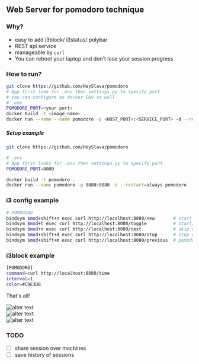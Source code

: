 ## Web Server for pomodoro technique

### Why?
- easy to add i3block/ i3status/ polybar
- REST api service
- manageable by `curl`
- You can reboot your laptop and don't lose your session progress


### How to run?
```bash
git clone https://github.com/HeySlava/pomodoro
# App first look for .env then settings.py to specify port
# You can configure as docker ENV as well
# .env
POMODORO_PORT=<your port>
docker build -t <image_name> .
docker run --name --name pomodoro -p <HOST_PORT>:<SERVICE_PORT> -d --restart=always <image_name>
```

##### Setup example
```bash
git clone https://github.com/HeySlava/pomodoro

# .env
# App first looks for .env then settings.py to specify port
POMODORO_PORT=8080

docker build -t pomodoro .
docker run --name pomodoro -p 8080:8080 -d --restart=always pomodoro
```

### i3 config example
```bash
# POMODORO
bindsym $mod+shift+n exec curl http://localhost:8080/new       # start new session
bindsym $mod+t exec curl http://localhost:8080/toggle          # start/stop
bindsym $mod+n exec curl http://localhost:8080/next            # skip current step
bindsym $mod+shift+d exec curl http://localhost:8080/stop      # stop current session
bindsym $mod+shift+m exec curl http://localhost:8080/previous  # pomodoro number - 1
```


### i3block example
```bash
[POMODORO]
command=curl http://localhost:8080/time
interval=1
color=#C9E3DB
```

That's all!

![alter text](https://kapitonov.tech/img/f00e57e9271e3a0.png)  
![alter text](https://kapitonov.tech/img/dd31562c824ff6f.png)  
![alter text](https://kapitonov.tech/img/8aebe326e28331a.png)  


### TODO
- [ ] share session over machines
- [ ] save history of sessions
